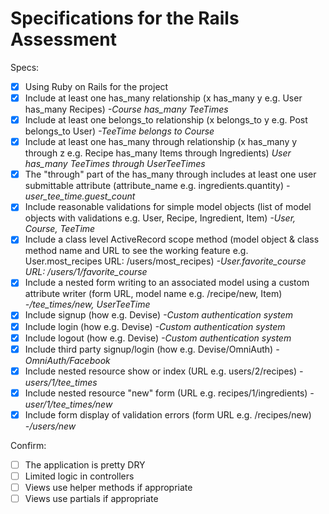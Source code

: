 # Specifications for the Rails Assessment

Specs:
- [x] Using Ruby on Rails for the project
- [x] Include at least one has_many relationship (x has_many y e.g. User has_many Recipes)
        *-Course has_many TeeTimes*
- [x] Include at least one belongs_to relationship (x belongs_to y e.g. Post belongs_to User)
        *-TeeTime belongs to Course*
- [x] Include at least one has_many through relationship (x has_many y through z e.g. Recipe has_many Items through Ingredients)
        *User has_many TeeTimes through UserTeeTimes*
- [x] The "through" part of the has_many through includes at least one user submittable attribute (attribute_name e.g. ingredients.quantity)
        *-user_tee_time.guest_count*
- [x] Include reasonable validations for simple model objects (list of model objects with validations e.g. User, Recipe, Ingredient, Item)
        *-User, Course, TeeTime*
- [x] Include a class level ActiveRecord scope method (model object & class method name and URL to see the working feature e.g. User.most_recipes URL: /users/most_recipes)
        *-User.favorite_course URL: /users/1/favorite_course*
- [x] Include a nested form writing to an associated model using a custom attribute writer (form URL, model name e.g. /recipe/new, Item)
        *-/tee_times/new, UserTeeTime*
- [x] Include signup (how e.g. Devise) *-Custom authentication system*
- [x] Include login (how e.g. Devise) *-Custom authentication system*
- [x] Include logout (how e.g. Devise) *-Custom authentication system*
- [x] Include third party signup/login (how e.g. Devise/OmniAuth) *-OmniAuth/Facebook*
- [x] Include nested resource show or index (URL e.g. users/2/recipes)
        *-users/1/tee_times*
- [x] Include nested resource "new" form (URL e.g. recipes/1/ingredients)
        *-user/1/tee_times/new*
- [x] Include form display of validation errors (form URL e.g. /recipes/new)
        *-/users/new*

Confirm:
- [ ] The application is pretty DRY
- [ ] Limited logic in controllers
- [ ] Views use helper methods if appropriate
- [ ] Views use partials if appropriate
